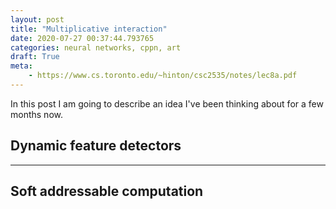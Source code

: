 ```yaml
---
layout: post
title: "Multiplicative interaction"
date: 2020-07-27 00:37:44.793765
categories: neural networks, cppn, art
draft: True
meta:
    - https://www.cs.toronto.edu/~hinton/csc2535/notes/lec8a.pdf
---
```

In this post I am going to describe an idea I've been thinking about for a few months now. 
## Dynamic feature detectors

---
## Soft addressable computation


